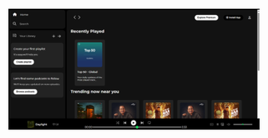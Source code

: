 ![image alt](https://github.com/swetakri2905/Spotify-Clone/blob/6446d8b69e83a8cd66295d23ad098afba326c47d/Screenshot%20(75).png)

